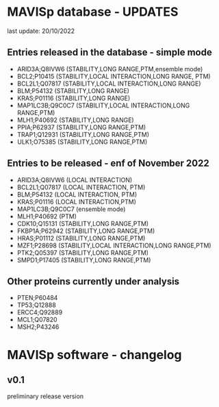 # MAVISp database - UPDATES

last update: 20/10/2022

## Entries released in the database - simple mode

- ARID3A;Q8IVW6   (STABILITY,LONG RANGE,PTM,ensemble mode)
- BCL2;P10415	(STABILITY,LOCAL INTERACTION,LONG RANGE, PTM)
- BCL2L1;Q07817   (STABILITY,LOCAL INTERACTION,LONG RANGE)
- BLM;P54132	(STABILITY,LONG RANGE)
- KRAS;P01116	(STABILITY,LONG RANGE)
- MAP1LC3B;Q9C0C7	(STABILITY,LOCAL INTERACTION,LONG RANGE,PTM)
- MLH1;P40692	(STABILITY,LONG RANGE)
- PPIA;P62937	(STABILITY,LONG RANGE,PTM)
- TRAP1;Q12931	(STABILITY,LONG RANGE,PTM)
- ULK1;O75385	(STABILITY,LONG RANGE,PTM)

## Entries to be released - enf of November 2022

- ARID3A;Q8IVW6   (LOCAL INTERACTION)
- BCL2L1;Q07817   (LOCAL INTERACTION, PTM)
- BLM;P54132      (LOCAL INTERACTION, PTM)
- KRAS;P01116     (LOCAL INTERACTION,PTM)
- MAP1LC3B;Q9C0C7 (ensemble mode)
- MLH1;P40692     (PTM)
- CDK10;Q15131    (STABILITY,LONG RANGE,PTM)
- FKBP1A;P62942   (STABILITY,LONG RANGE,PTM)
- HRAS;P01112     (STABILITY,LONG RANGE,PTM)
- MZF1;P28698     (STABILITY,LOCAL INTERACTION,LONG RANGE,PTM)
- PTK2;Q05397     (STABILITY,LONG RANGE,PTM)
- SMPD1;P17405    (STABILITY,LONG RANGE,PTM)


## Other proteins currently under analysis

- PTEN;P60484
- TP53;Q12888
- ERCC4;Q92889
- MCL1;Q07820
- MSH2;P43246

# MAVISp software - changelog

## v0.1
preliminary release version

